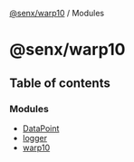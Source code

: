 [@senx/warp10](README.md) / Modules

# @senx/warp10

## Table of contents

### Modules

- [DataPoint](modules/DataPoint.md)
- [logger](modules/logger.md)
- [warp10](modules/warp10.md)
